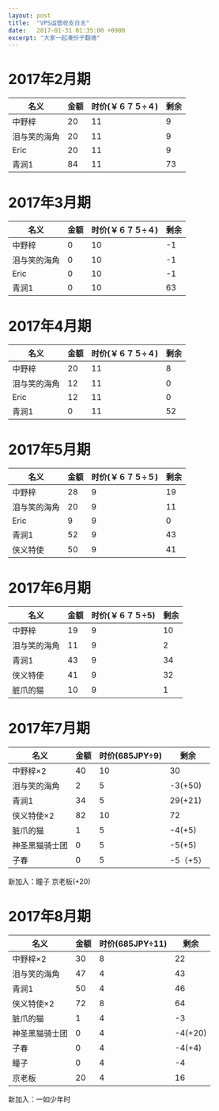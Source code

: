 ```yaml
---
layout: post
title:  "VPS运营收支日志"
date:   2017-01-31 01:35:00 +0900
excerpt: "大家一起凑份子翻墙"
---
```


# 2017年2月期

|名义|金额|时价(￥６７５÷４)|剩余|
|---|----|--------------|----|
|中野梓|20|11|9|
|泪与笑的海角|20|11|9|
|Eric|20|11|9|
|青涧1|84|11|73|

# 2017年3月期

|名义|金额|时价(￥６７５÷４)|剩余|
|---|----|--------------|----|
|中野梓|0|10|-1|
|泪与笑的海角|0|10|-1|
|Eric|0|10|-1|
|青涧1|0|10|63|

# 2017年4月期

|名义|金额|时价(￥６７５÷４)|剩余|
|---|----|--------------|----|
|中野梓|20|11|8|
|泪与笑的海角|12|11|0|
|Eric|12|11|0|
|青涧1|0|11|52|

# 2017年5月期

|名义|金额|时价(￥６７５÷５)|剩余|
|---|----|--------------|----|
|中野梓|28|9|19|
|泪与笑的海角|20|9|11|
|Eric|9|9|0|
|青涧1|52|9|43|
|侠义特使|50|9|41|

# 2017年6月期

|名义|金额|时价(￥６７５÷5)|剩余|
|---|----|--------------|---|
|中野梓|19|9|10|
|泪与笑的海角|11|9|2|
|青涧1|43|9|34|
|侠义特使|41|9|32|
|脏爪的猫|10|9|1|

# 2017年7月期

|名义|金额|时价(685JPY÷9)|剩余|
|---|----|-------------|---|
|中野梓×2|40|10|30|
|泪与笑的海角|2|5|-3(+50)|
|青涧1|34|5|29(+21)|
|侠义特使×2|82|10|72|
|脏爪的猫|1|5|-4(+5)|
|神圣黑猫骑士团|0|5|-5(+5)|
|子春|0|5|-5（+5）|

新加入：瞳子 京老板(+20)

# 2017年8月期

|名义|金额|时价(685JPY÷11)|剩余|
|---|----|--------------|---|
|中野梓×2|30|8|22|
|泪与笑的海角|47|4|43|
|青涧1|50|4|46|
|侠义特使×2|72|8|64|
|脏爪的猫|1|4|-3|
|神圣黑猫骑士团|0|4|-4(+20)|
|子春|0|4|-4(+4)|
|瞳子|0|4|-4|
|京老板|20|4|16|

新加入：一如少年时

